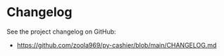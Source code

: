 # Changelog

See the project changelog on GitHub:

- https://github.com/zoola969/py-cashier/blob/main/CHANGELOG.md
